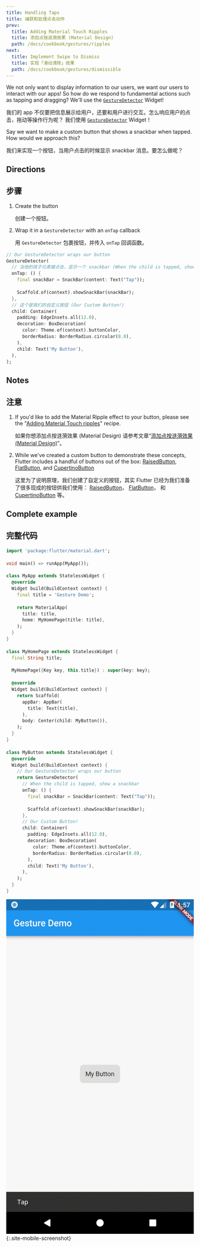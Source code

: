 ```yaml
---
title: Handling Taps
title: 捕获和处理点击动作
prev:
  title: Adding Material Touch Ripples
  title: 添加点按涟漪效果 (Material Design)
  path: /docs/cookbook/gestures/ripples
next:
  title: Implement Swipe to Dismiss
  title: 实现「滑动清除」效果
  path: /docs/cookbook/gestures/dismissible
---
```


We not only want to display information to our users, we want our users to
interact with our apps! So how do we respond to fundamental actions such as
tapping and dragging? We'll use the
[`GestureDetector`]({{site.api}}/flutter/widgets/GestureDetector-class.html)
Widget!

我们的 app 不仅要把信息展示给用户，还要和用户进行交互。怎么响应用户的点击，拖动等操作行为呢？ 我们使用
[`GestureDetector`]({{site.api}}/flutter/widgets/GestureDetector-class.html)
Widget！

Say we want to make a custom button that shows a snackbar when tapped. How would
we approach this?

我们来实现一个按钮，当用户点击的时候显示 snackbar 消息。要怎么做呢？

## Directions

## 步骤

  1. Create the button

     创建一个按钮。

  2. Wrap it in a `GestureDetector` with an `onTap` callback

     用 `GestureDetector` 包裹按钮，并传入 `onTap` 回调函数。

<!-- skip -->
```dart
// Our GestureDetector wraps our button
GestureDetector(
  // 当他的孩子元素被点击，显示一个 snackbar (When the child is tapped, show a snackbar)
  onTap: () {
    final snackBar = SnackBar(content: Text("Tap"));

    Scaffold.of(context).showSnackBar(snackBar);
  },
  // 这个是我们的自定义按钮 (Our Custom Button!)
  child: Container(
    padding: EdgeInsets.all(12.0),
    decoration: BoxDecoration(
      color: Theme.of(context).buttonColor,
      borderRadius: BorderRadius.circular(8.0),
    ),
    child: Text('My Button'),
  ),
);
```

## Notes

## 注意

  1. If you'd like to add the Material Ripple effect to your button, please
  see the "[Adding Material Touch ripples](/docs/cookbook/gestures/ripples/)" recipe.
      
     如果你想添加点按涟漪效果 (Material Design) 请参考文章“[添加点按涟漪效果 (Material Design)](/docs/cookbook/gestures/ripples/)”。

  2. While we've created a custom button to demonstrate these concepts, Flutter
  includes a handful of buttons out of the box:
  [RaisedButton]({{site.api}}/flutter/material/RaisedButton-class.html),
  [FlatButton]({{site.api}}/flutter/material/FlatButton-class.html),
  and [CupertinoButton]({{site.api}}/flutter/cupertino/CupertinoButton-class.html)

     这里为了说明原理，我们创建了自定义的按钮，其实 Flutter 已经为我们准备了很多现成的按钮供我们使用：
  [RaisedButton]({{site.api}}/flutter/material/RaisedButton-class.html)，
  [FlatButton]({{site.api}}/flutter/material/FlatButton-class.html)，
  和 [CupertinoButton]({{site.api}}/flutter/cupertino/CupertinoButton-class.html) 等。


## Complete example

## 完整代码

```dart
import 'package:flutter/material.dart';

void main() => runApp(MyApp());

class MyApp extends StatelessWidget {
  @override
  Widget build(BuildContext context) {
    final title = 'Gesture Demo';

    return MaterialApp(
      title: title,
      home: MyHomePage(title: title),
    );
  }
}

class MyHomePage extends StatelessWidget {
  final String title;

  MyHomePage({Key key, this.title}) : super(key: key);

  @override
  Widget build(BuildContext context) {
    return Scaffold(
      appBar: AppBar(
        title: Text(title),
      ),
      body: Center(child: MyButton()),
    );
  }
}

class MyButton extends StatelessWidget {
  @override
  Widget build(BuildContext context) {
    // Our GestureDetector wraps our button
    return GestureDetector(
      // When the child is tapped, show a snackbar
      onTap: () {
        final snackBar = SnackBar(content: Text("Tap"));

        Scaffold.of(context).showSnackBar(snackBar);
      },
      // Our Custom Button!
      child: Container(
        padding: EdgeInsets.all(12.0),
        decoration: BoxDecoration(
          color: Theme.of(context).buttonColor,
          borderRadius: BorderRadius.circular(8.0),
        ),
        child: Text('My Button'),
      ),
    );
  }
}
```

![Handling Taps Demo](/images/cookbook/handling-taps.gif){:.site-mobile-screenshot}
